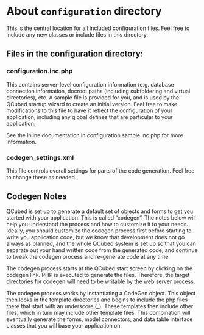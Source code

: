 # About `configuration` directory

This is the central location for all included configuration files.  Feel free to include
any new classes or include files in this directory.

## Files in the configuration directory:

### configuration.inc.php

This contains server-level configuration information (e.g. database connection
information, docroot paths (including subfoldering and virtual directories),
etc.  A sample file is provided for you, and is used by the QCubed startup wizard
to create an initial version. Feel free to make modifications to this file to have it reflect the
configuration of your application, including any global defines that are particular to your application.

See the inline documentation in configuration.sample.inc.php for more information.


### codegen_settings.xml

This file controls overall settings for parts of the code generation. Feel free
to change these as needed.


## Codegen Notes

QCubed is set up to generate a default set of objects and forms to get you started with your application.
This is called “codegen”. The notes below will help you understand the process and how to customize it to your needs.
Ideally, you should customize the codegen process first before starting to write you application code,
but we know that development does not go always as planned, and the whole QCubed system is set up so that you can
separate out your hand written code from the generated code, and continue to tweak the codegen process and re-generate code at any time.

The codegen process starts at the QCubed start screen by clicking on the codegen link.
PHP is executed to generate the files. Therefore, the target directories for codegen will need to be writable by the web server process.

The codegen process works by instantiating a CodeGen object. This object then looks in the template directories and begins
to include the php files there that start with an underscore (_). These templates then include other files, which in turn
may include other template files. This combination will eventually generate the forms, model connectors, and data table
interface classes that you will base your application on.


